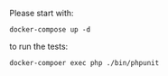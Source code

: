 
Please start with:

```
docker-compose up -d
```

to run the tests:
```
docker-compoer exec php ./bin/phpunit
```
